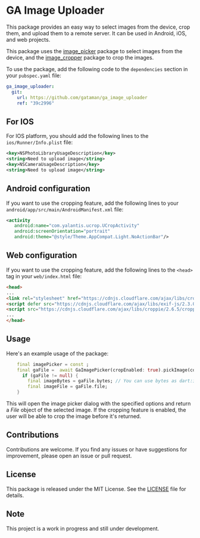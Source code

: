 # GA Image Uploader

This package provides an easy way to select images from the device, crop them, and upload them to a remote server. It can be used in Android, iOS, and web projects.

This package uses the [image_picker](https://pub.dev/packages/image_picker) package to select images from the device, and the [image_cropper](https://pub.dev/packages/image_cropper) package to crop the images.

To use the package, add the following code to the `dependencies` section in your `pubspec.yaml` file:
```yaml
ga_image_uploader:
  git:
    url: https://github.com/gataman/ga_image_uploader
    ref: "39c2996"
```


## For IOS
For IOS platform, you should add the following lines to the `ios/Runner/Info.plist` file:

```xml
<key>NSPhotoLibraryUsageDescription</key>
<string>Need to upload image</string>
<key>NSCameraUsageDescription</key>
<string>Need to upload image</string>
```



## Android configuration
If you want to use the cropping feature, add the following lines to your
`android/app/src/main/AndroidManifest.xml` file:
```xml
<activity
   android:name="com.yalantis.ucrop.UCropActivity"
   android:screenOrientation="portrait"  
   android:theme="@style/Theme.AppCompat.Light.NoActionBar"/>
```

## Web configuration
If you want to use the cropping feature, add the following lines to the `<head>` tag in your `web/index.html` file:

```html
<head>
...
<link rel="stylesheet" href="https://cdnjs.cloudflare.com/ajax/libs/croppie/2.6.5/croppie.css" />
<script defer src="https://cdnjs.cloudflare.com/ajax/libs/exif-js/2.3.0/exif.js"></script>
<script src="https://cdnjs.cloudflare.com/ajax/libs/croppie/2.6.5/croppie.min.js"></script>
...
</head>
```

## Usage
Here's an example usage of the package:

```dart
    final imagePicker = const ; 
    final gaFile =  await GaImagePicker(cropEnabled: true).pickImage(context: context);
      if (gaFile != null) {
        final imageBytes = gaFile.bytes; // You can use bytes as dart:io doesn't work in web projects.
        final imageFile = gaFile.file;
    }
```

This will open the image picker dialog with the specified options and return a *File* object of the selected image. If the cropping feature is enabled, the user will be able to crop the image before it's returned.

## Contributions
Contributions are welcome. If you find any issues or have suggestions for improvement, please open an issue or pull request.

## License
This package is released under the MIT License. See the [LICENSE](https://github.com/gataman/ga_image_uploader/blob/main/LICENSE) file for details.

## Note
This project is a work in progress and still under development.

